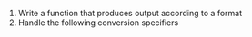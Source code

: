 1. Write a function that produces output according to a format
2. Handle the following conversion specifiers

